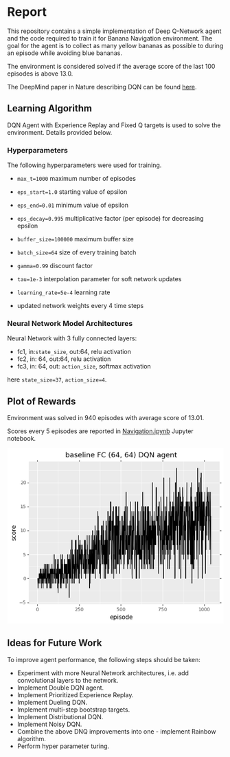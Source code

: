 # Report

This repository contains a simple implementation of Deep Q-Network agent and the code required to 
train it for Banana Navigation environment. The goal for the agent is to collect
as many yellow bananas as possible to during an episode while avoiding blue bananas.

The environment is considered solved if the average score of the last 100 episodes is above 13.0.

The DeepMind paper in Nature describing DQN can be found [here](https://storage.googleapis.com/deepmind-media/dqn/DQNNaturePaper.pdf).

## Learning Algorithm

DQN Agent with Experience Replay and Fixed Q targets is used to solve the environment. Details provided below.


### Hyperparameters

The following hyperparameters were used for training.

- `max_t=1000` maximum number of episodes
- `eps_start=1.0` starting value of epsilon
- `eps_end=0.01` minimum value of epsilon
- `eps_decay=0.995` multiplicative factor (per episode) for decreasing epsilon

- `buffer_size=100000` maximum buffer size
- `batch_size=64` size of every training batch
- `gamma=0.99` discount factor
- `tau=1e-3` interpolation parameter for soft network updates
- `learning_rate=5e-4` learning rate
- updated network weights every 4 time steps

### Neural Network Model Architectures

Neural Network with 3 fully connected layers:

- fc1, in:`state_size`, out:64, relu activation
- fc2, in: 64, out:64, relu activation
- fc3, in: 64, out: `action_size`, softmax activation

here `state_size=37`, `action_size=4`.

## Plot of Rewards


Environment was solved in 940 episodes with average score of 13.01.

Scores every 5 episodes are reported in [Navigation.ipynb](https://github.com/daraliu/drl-banana-navigation/blob/master/notebooks/Navigation.ipynb) Jupyter notebook.

![](https://github.com/daraliu/drl-banana-navigation/blob/master/img/baseline_fc_64_64_score.png)


## Ideas for Future Work

To improve agent performance, the following steps should be taken:

- Experiment with more Neural Network architectures, i.e. add convolutional layers to the network.
- Implement Double DQN agent.
- Implement Prioritized Experience Replay.
- Implement Dueling DQN.
- Implement multi-step bootstrap targets.
- Implement Distributional DQN.
- Implement Noisy DQN.
- Combine the above DNQ improvements into one - implement Rainbow algorithm.
- Perform hyper parameter turing.
